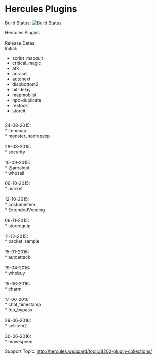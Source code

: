 Hercules Plugins
===========

Build Status: [![Build Status](https://travis-ci.org/dastgir/HPM-Plugins.svg?branch=master)](https://travis-ci.org/dastgir/HPM-Plugins) 

Hercules Plugins<br/>
<br/>
Release Dates:<br/>
Initial:<br/>
* script_mapquit<br/>
* critical_magic<br/>
* afk<br/>
* auraset<br/>
* autonext<br/>
* dispbottom2<br/>
* hit-delay<br/>
* mapmoblist<br/>
* npc-duplicate<br/>
* restock<br/>
* storeit<br/>
<br/>
24-08-2015:<br/>
* itemmap<br/>
* monster_nodropexp<br/>
<br/>
28-08-2015:<br/>
* security<br/>
<br/>
10-09-2015:<br/>
* @arealoot<br/>
* whosell<br/>
<br/>
06-10-2015:<br/>
* market<br/>
<br/>
12-10-2015:<br/>
* costumeitem<br/>
* ExtendedVending<br/>
<br/>
06-11-2015:<br/>
* storeequip<br/>
<br/>
11-12-2015:<br/>
* packet_sample<br/>
<br/>
15-01-2016:<br/>
* autoattack<br/>
<br/>
19-04-2016:<br/>
* whobuy<br/>
<br/>
15-06-2016:<br/>
* charm<br/>
<br/>
17-06-2016:<br/>
* chat_timestamp<br/>
* fcp_bypass<br/>
<br/>
29-06-2016:<br/>
* sellitem2<br/>
<br/>
30-06-2016:<br/>
* movespeed<br />

Support Topic: http://hercules.ws/board/topic/8202-plugin-collections/